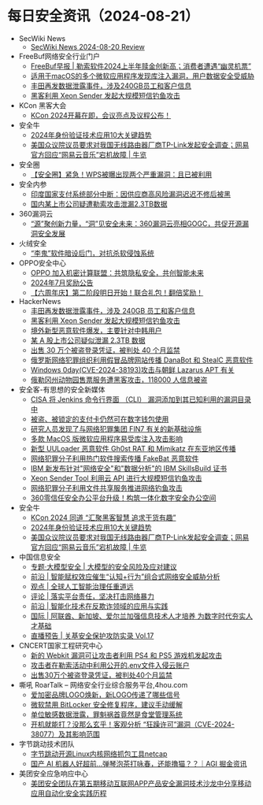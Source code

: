 # 每日安全资讯（2024-08-21）

- SecWiki News
  - [SecWiki News 2024-08-20 Review](http://www.sec-wiki.com/?2024-08-20)
- FreeBuf网络安全行业门户
  - [FreeBuf早报 | 勒索软件2024上半年赎金创新高；消费者遭遇“幽灵机票”](https://www.freebuf.com/news/409070.html)
  - [适用于macOS的多个微软应用程序发现库注入漏洞，用户数据安全受威胁](https://www.freebuf.com/news/409025.html)
  - [丰田再发数据泄露事件，涉及240GB员工和客户信息](https://www.freebuf.com/news/409015.html)
  - [黑客利用 Xeon Sender 发起大规模短信钓鱼攻击](https://www.freebuf.com/news/409012.html)
- KCon 黑客大会
  - [KCon 2024开幕在即，会议亮点及议程公布！](https://mp.weixin.qq.com/s?__biz=MzIzOTAwNzc1OQ==&mid=2651137928&idx=1&sn=3407563b853a240d468956c2c5b55b31&chksm=f2c126e8c5b6affef415f57a1d798079f029a9cfa2da0e3137a438a262068b51253d3338e15a&scene=58&subscene=0#rd)
- 安全牛
  - [2024年身份验证技术应用10大关键趋势](https://mp.weixin.qq.com/s?__biz=MjM5Njc3NjM4MA==&mid=2651131623&idx=1&sn=bd4bec7e51de49bb308d34737b05cf24&chksm=bd15be348a623722ff7e66952c5402aebc3e38cfe668d683420743ebc965d5fb197dab4dbcc3&scene=58&subscene=0#rd)
  - [美国众议院议员要求对我国无线路由器厂商TP-Link发起安全调查；网易官方回应“网易云音乐”宕机故障 | 牛览](https://mp.weixin.qq.com/s?__biz=MjM5Njc3NjM4MA==&mid=2651131623&idx=2&sn=e5a7c5913c53d861af2757d75f369026&chksm=bd15be348a623722cdd0fd0717e8d12caeaa738b8f53510e89d86597db226df884fb69fee587&scene=58&subscene=0#rd)
- 安全圈
  - [【安全圈】紧急！WPS被曝出现两个严重漏洞：且已被利用](https://mp.weixin.qq.com/s?__biz=MzIzMzE4NDU1OQ==&mid=2652063733&idx=1&sn=04dd13bf3a0e027fb707f063fa89ffbf&chksm=f36e6bb5c419e2a399b928d676f3db243488855358d520c5a9617dc0e258679995acfe13a05d&scene=58&subscene=0#rd)
- 安全内参
  - [印度国家支付系统部分中断：因供应商高风险漏洞迟迟不修后被黑](https://mp.weixin.qq.com/s?__biz=MzI4NDY2MDMwMw==&mid=2247512435&idx=1&sn=a313f2e1e863f7446edeb31e3789b915&chksm=ebfaf653dc8d7f45a3f94e1e50093e90e4dfe9b36a8d76187af3e10780c7ada79fdd76647510&scene=58&subscene=0#rd)
  - [国内某上市公司疑遭勒索攻击泄漏2.3TB数据](https://mp.weixin.qq.com/s?__biz=MzI4NDY2MDMwMw==&mid=2247512435&idx=2&sn=b2e7d6f0b8dd43d15ae1184a66ab5a1b&chksm=ebfaf653dc8d7f45635671af7a5a1c6efb19460a64f5ea79df62062402cd01128dd2ede98a8c&scene=58&subscene=0#rd)
- 360漏洞云
  - [“源”聚创新力量，“洞”见安全未来：360漏洞云亮相GOGC，共促开源漏洞安全发展](https://mp.weixin.qq.com/s?__biz=Mzg5MTc5Mzk2OA==&mid=2247501046&idx=1&sn=7ecaa11fdcf5403a5db9a4e60500617f&chksm=cfc563a9f8b2eabf6d8af91033486020de2743e64b17315111c962195d01a79e6d2951b07b1b&scene=58&subscene=0#rd)
- 火绒安全
  - [“李鬼”软件暗设后门，对抗杀软侵蚀系统](https://mp.weixin.qq.com/s?__biz=MzI3NjYzMDM1Mg==&mid=2247519758&idx=1&sn=72e1bfd86e9df818ab97340fb05f1856&chksm=eb705031dc07d92793f0619e82cd192118af9a58de397de43667fe46646805dc627cdf3d5819&scene=58&subscene=0#rd)
- OPPO安全中心
  - [OPPO 加入机密计算联盟：共筑隐私安全，共创智能未来](https://mp.weixin.qq.com/s?__biz=MzUyNzc4Mzk3MQ==&mid=2247493716&idx=1&sn=037804b9643b8bfa7406bbf56b1840e0&chksm=fa78e918cd0f600e6a1856711c66cfd9983eacaafe16a8c956c839e2b4eb990d8b795f7b530a&scene=58&subscene=0#rd)
  - [2024年7月奖励公告](https://mp.weixin.qq.com/s?__biz=MzUyNzc4Mzk3MQ==&mid=2247493716&idx=2&sn=a0828a4e903ec93ee2f46c51815b8afd&chksm=fa78e918cd0f600eb8eba7257b950538f8189c75995e94128ac8339438117b4d3cc7bb8de71e&scene=58&subscene=0#rd)
  - [【六周年庆】第二阶段明日开始！联合礼包！翻倍奖励！](https://mp.weixin.qq.com/s?__biz=MzUyNzc4Mzk3MQ==&mid=2247493716&idx=3&sn=4d00fca034a60eff7b7016814e90df88&chksm=fa78e918cd0f600efe506fdd7ecc9a2e53faadfd615870e2bb3b1687bf044382110cd24b22db&scene=58&subscene=0#rd)
- HackerNews
  - [丰田再发数据泄露事件，涉及 240GB 员工和客户信息](https://hackernews.cc/archives/54876)
  - [黑客利用 Xeon Sender 发起大规模短信钓鱼攻击](https://hackernews.cc/archives/54872)
  - [境外新型恶意软件爆发，主要针对中韩用户](https://hackernews.cc/archives/54869)
  - [某 A 股上市公司疑似泄漏 2.3TB 数据](https://hackernews.cc/archives/54865)
  - [出售 30 万个被盗登录凭证，被判处 40 个月监禁](https://hackernews.cc/archives/54863)
  - [俄罗斯网络犯罪组织利用假冒品牌网站传播 DanaBot 和 StealC 恶意软件](https://hackernews.cc/archives/54860)
  - [Windows 0day(CVE-2024-38193)攻击与朝鲜 Lazarus APT 有关](https://hackernews.cc/archives/54858)
  - [俄勒冈州动物园售票服务遭黑客攻击，118000 人信息被盗](https://hackernews.cc/archives/54848)
- 安全客-有思想的安全新媒体
  - [CISA 将 Jenkins 命令行界面 （CLI） 漏洞添加到其已知利用的漏洞目录中](https://www.anquanke.com/post/id/299287)
  - [被盗、被锁定的支付卡仍然可在数字钱包使用](https://www.anquanke.com/post/id/299290)
  - [研究人员发现了与网络犯罪集团 FIN7 有关的新基础设施](https://www.anquanke.com/post/id/299294)
  - [多款 MacOS 版微软应用程序易受库注入攻击影响](https://www.anquanke.com/post/id/299296)
  - [新型 UULoader 恶意软件  Gh0st RAT 和 Mimikatz 在东亚地区传播](https://www.anquanke.com/post/id/299299)
  - [网络犯罪分子利用热门软件搜索传播 FakeBat 恶意软件](https://www.anquanke.com/post/id/299301)
  - [IBM 新发布针对"网络安全"和"数据分析"的 IBM SkillsBuild 证书](https://www.anquanke.com/post/id/299304)
  - [Xeon Sender Tool 利用云 API 进行大规模短信钓鱼攻击](https://www.anquanke.com/post/id/299307)
  - [网络犯罪分子利用文件共享服务推进网络钓鱼攻击](https://www.anquanke.com/post/id/299310)
  - [360零信任安全办公平台升级！构筑一体化数字安全办公空间](https://www.anquanke.com/post/id/299313)
- 安全牛
  - [KCon 2024 同道 “汇聚黑客智慧 追求干货有趣”](https://www.aqniu.com/vendor/105909.html)
  - [2024年身份验证技术应用10大关键趋势](https://www.aqniu.com/vendor/105958.html)
  - [美国众议院议员要求对我国无线路由器厂商TP-Link发起安全调查；网易官方回应“网易云音乐”宕机故障 | 牛览](https://www.aqniu.com/vendor/105957.html)
- 中国信息安全
  - [专题·大模型安全 | 大模型的安全风险及应对建议](https://mp.weixin.qq.com/s?__biz=MzA5MzE5MDAzOA==&mid=2664222823&idx=1&sn=7a76f58804f7a832ce3c68e4bfd61c62&chksm=8b59d29ebc2e5b883292407dd805f5f359f6c381adbe885d9a7698bd007b388c9636d4012ca3&scene=58&subscene=0#rd)
  - [前沿 | 智能赋权效应催生“认知+行为”组合式网络安全威胁分析](https://mp.weixin.qq.com/s?__biz=MzA5MzE5MDAzOA==&mid=2664222823&idx=2&sn=9158f872d8b401648a2115d03a7a40e4&chksm=8b59d29ebc2e5b889ee607e8b169110a4067d374941bbcf63fe53c363dcacb98abe130334061&scene=58&subscene=0#rd)
  - [观点 | 全球人工智能治理任重道远](https://mp.weixin.qq.com/s?__biz=MzA5MzE5MDAzOA==&mid=2664222823&idx=3&sn=2dbe0bbeebf10c840c7477ff2c978457&chksm=8b59d29ebc2e5b881594d7eb06f3c6f489f7facbdc767636b98fa56fa695bb65c20b9335ca40&scene=58&subscene=0#rd)
  - [评论 | 落实平台责任，坚决打击网络暴力](https://mp.weixin.qq.com/s?__biz=MzA5MzE5MDAzOA==&mid=2664222823&idx=4&sn=45aa3894b8f41514ea26bd2307eb2e67&chksm=8b59d29ebc2e5b88ca7e728614b8167d5d82500a29ab6da53c900cb05d4adc7d29f280e5c684&scene=58&subscene=0#rd)
  - [前沿 | 智能化技术在反欺诈领域的应用与实践](https://mp.weixin.qq.com/s?__biz=MzA5MzE5MDAzOA==&mid=2664222823&idx=5&sn=cd6fc1414c95ee725f27ce2244a8d9d0&chksm=8b59d29ebc2e5b882a96dbbdb30c9dbeebc509a3b895c15e1a5363bd6e5b9e820f7769282841&scene=58&subscene=0#rd)
  - [国际 | 阿联酋、新加坡、爱尔兰加强信息技术人才培养 为数字时代夯实人才基础](https://mp.weixin.qq.com/s?__biz=MzA5MzE5MDAzOA==&mid=2664222823&idx=6&sn=78fcb20eee57b97c3f148b75b8155173&chksm=8b59d29ebc2e5b88a83dfa8924d5433d732e7a27c1b4ed642f0f9035ee2e8e0272bcc4c4bc83&scene=58&subscene=0#rd)
  - [直播预告 | 关基安全保护攻防实录 Vol.17](https://mp.weixin.qq.com/s?__biz=MzA5MzE5MDAzOA==&mid=2664222823&idx=7&sn=11bf99bcab49d02d82731de367d00c8d&chksm=8b59d29ebc2e5b88df3ae342190ca12c8001a81c9a1eff4cc2fb98266bcccfb5bb68d088a74b&scene=58&subscene=0#rd)
- CNCERT国家工程研究中心
  - [新的 Webkit 漏洞可让攻击者利用 PS4 和 PS5 游戏机发起攻击](https://mp.weixin.qq.com/s?__biz=MzUzNDYxOTA1NA==&mid=2247546519&idx=1&sn=4a12fb581996141b09e2dcc788a77f52&chksm=fa938056cde4094059c40110a2640b8df63a3dcb93add78e737e7b50e65607fb0877be97b06e&scene=58&subscene=0#rd)
  - [攻击者在勒索活动中利用公开的.env文件入侵云账户](https://mp.weixin.qq.com/s?__biz=MzUzNDYxOTA1NA==&mid=2247546519&idx=2&sn=4a17ef4b5ba45130843a6e86c90997b0&chksm=fa938056cde409406d1fd6ab4fe87b364d44e11cd59efefd89242550b9aee2cded8ae55a5add&scene=58&subscene=0#rd)
  - [出售30万个被盗登录凭证，被判处40个月监禁](https://mp.weixin.qq.com/s?__biz=MzUzNDYxOTA1NA==&mid=2247546519&idx=3&sn=86cafcfba058fb8609e2e68060758a53&chksm=fa938056cde40940a167340492bc584fb4a1aff391c9a3c85b677f9f7d44a60fada146d6a739&scene=58&subscene=0#rd)
- 嘶吼 RoarTalk – 网络安全行业综合服务平台,4hou.com
  - [爱加密品牌LOGO焕新，新LOGO传递了哪些信号](https://www.4hou.com/posts/VWA1)
  - [微软禁用 BitLocker 安全修复程序，建议手动缓解](https://www.4hou.com/posts/OGMN)
  - [单位敏感数据泄露，罪魁祸首竟然是食堂管理系统](https://www.4hou.com/posts/Ey8k)
  - [开机就能打？没那么玄乎！客观分析 “狂躁许可”漏洞（CVE-2024-38077）及其影响范围](https://www.4hou.com/posts/zAv8)
- 字节跳动技术团队
  - [字节跳动开源Linux内核网络抓包工具netcap](https://mp.weixin.qq.com/s?__biz=MzI1MzYzMjE0MQ==&mid=2247508962&idx=1&sn=dd1c14ad39aef41f90e3ab1a7527d9ae&chksm=e9d36800dea4e1165a27bf413f5aa104a26e131ded29c000d816f82c024744610fec54ae078c&scene=58&subscene=0#rd)
  - [国产 AI 机器人好超前…弹琴泡茶打咏春，还能撸猫？？｜AGI 掘金资讯](https://mp.weixin.qq.com/s?__biz=MzI1MzYzMjE0MQ==&mid=2247508962&idx=2&sn=2f5176573a57bcf1e5a06fab9fc92a4d&chksm=e9d36800dea4e116b82642444a342b23215dc1c07cd0255272fc0e54436d45667c560265bf99&scene=58&subscene=0#rd)
- 美团安全应急响应中心
  - [美团安全团队在第五期移动互联网APP产品安全漏洞技术沙龙中分享移动应用自动化安全实践历程](https://mp.weixin.qq.com/s?__biz=MzI5MDc4MTM3Mg==&mid=2247493233&idx=1&sn=fcbc3a07cee5cf64e3c6b24925e2bd46&chksm=ec1807a2db6f8eb4f9e072ab8c517a39542fe6943b282abfc2271cd3ac558ac504c019e15748&scene=58&subscene=0#rd)
